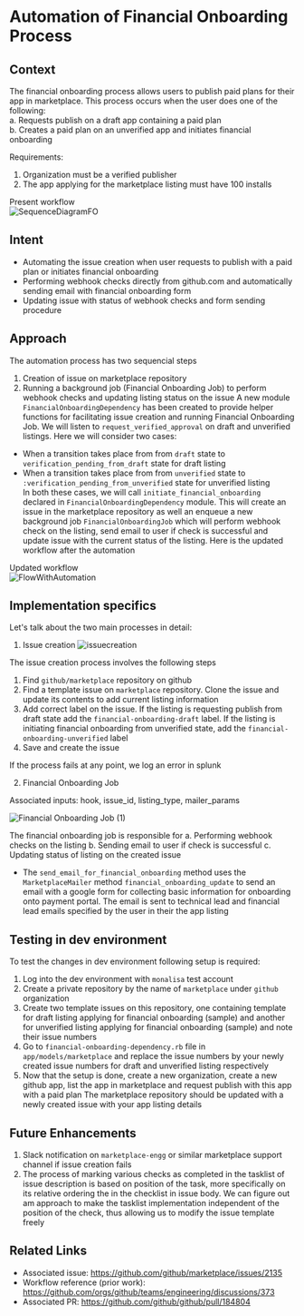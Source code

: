 # Automation of Financial Onboarding Process

## Context 
The financial onboarding process allows users to publish paid plans for their app in marketplace. This process occurs when the user does one of the following: \
a. Requests publish on a draft app containing a paid plan \
b. Creates a paid plan on an unverified app and initiates financial onboarding 

Requirements:
1. Organization must be a verified publisher
2. The app applying for the marketplace listing must have 100 installs 

Present workflow \
![SequenceDiagramFO](https://user-images.githubusercontent.com/44273715/123704139-f7d1c500-d882-11eb-997d-fafecfc5da60.png)

## Intent
- Automating the issue creation when user requests to publish with a paid plan or initiates financial onboarding
- Performing webhook checks directly from github.com and automatically sending email with financial onboarding form
- Updating issue with status of webhook checks and form sending procedure

## Approach
The automation process has two sequencial steps
1. Creation of issue on marketplace repository
2. Running a background job (Financial Onboarding Job) to perform webhook checks and updating listing status on the issue
A new module `FinancialOnboardingDependency` has been created to provide helper functions for facilitating issue creation and running Financial Onboarding Job.
We will listen to `request_verified_approval` on draft and unverified listings. 
Here we will consider two cases:
- When a transition takes place from from `draft` state to `verification_pending_from_draft` state for draft listing
- When a transition takes place from from `unverified` state to `:verification_pending_from_unverified` state for unverified listing \
In both these cases, we will call `initiate_financial_onboarding` declared in `FinancialOnboardingDependency` module. This will create an issue in the marketplace repository as well an enqueue a new background job `FinancialOnboardingJob` which will perform webhook check on the listing, send email to user if check is successful and update issue with the current status of the listing.
Here is the updated workflow after the automation

Updated workflow \
![FlowWithAutomation](https://user-images.githubusercontent.com/44273715/124869144-6e3a9980-dfde-11eb-82b6-bf7179d05a86.png)


## Implementation specifics

Let's talk about the two main processes in detail:
1. Issue creation
![issuecreation](https://user-images.githubusercontent.com/44273715/124970834-0cae1580-e046-11eb-8fa9-6e282c09cc37.png)

The issue creation process involves the following steps
1. Find `github/marketplace` repository on github
2. Find a template issue on `marketplace` repository. Clone the issue and update its contents to add current listing information
3. Add correct label on the issue. If the listing is requesting publish from draft state add the `financial-onboarding-draft` label. If the listing is initiating financial onboarding from unverified state, add the `financial-onboarding-unverified` label
4. Save and create the issue

If the process fails at any point, we log an error in splunk 

2. Financial Onboarding Job

Associated inputs: 
hook, issue_id, listing_type, mailer_params

![Financial Onboarding Job (1)](https://user-images.githubusercontent.com/44273715/124971857-53503f80-e047-11eb-878a-7a82a0f1a3a4.png)

The financial onboarding job is responsible for 
a. Performing webhook checks on the listing
b. Sending email to user if check is successful 
c. Updating status of listing on the created issue

* The `send_email_for_financial_onboarding` method uses the `MarketplaceMailer` method `financial_onboarding_update` to send an email with a google form for collecting basic information for onboarding onto payment portal. The email is sent to technical lead and financial lead emails specified by the user in their the app listing

## Testing in dev environment
To test the changes in dev environment following setup is required:
1. Log into the dev environment with `monalisa` test account
2. Create a private repository by the name of `marketplace` under `github` organization
3. Create two template issues on this repository, one containing template for draft listing applying for financial onboarding (sample) and another for unverified listing applying for financial onboarding (sample) and note their issue numbers
4. Go to `financial-onboarding-dependency.rb` file in `app/models/marketplace` and replace the issue numbers by your newly created issue numbers for draft and unverified listing respectively
5. Now that the setup is done, create a new organization, create a new github app, list the app in marketplace and request publish with this app with a paid plan 
The marketplace repository should be updated with a newly created issue with your app listing details

## Future Enhancements
1. Slack notification on `marketplace-engg` or similar marketplace support channel if issue creation fails
2. The process of marking various checks as completed in the tasklist of issue description is based on position of the task, more specifically on its relative ordering the in the checklist in issue body. We can figure out am approach to make the tasklist implementation independent of the position of the check, thus allowing us to modify the issue template freely

## Related Links
- Associated issue: https://github.com/github/marketplace/issues/2135
- Workflow reference (prior work): https://github.com/orgs/github/teams/engineering/discussions/373
- Associated PR: https://github.com/github/github/pull/184804

